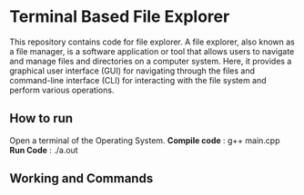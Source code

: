 # Terminal Based File Explorer

This repository contains code for file explorer. 
A file explorer, also known as a file manager, is a software application or tool that allows users to navigate and manage files and directories on a computer system.
Here, it  provides a graphical user interface (GUI) for navigating through the files and  command-line interface (CLI) for interacting with the file system and perform various operations.

## How to run
Open a terminal of the Operating System.
**Compile code** : g++ main.cpp
**Run Code** : ./a.out

## Working and Commands

